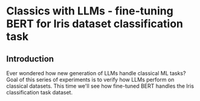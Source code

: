 # Classics with LLMs - fine-tuning BERT for Iris dataset classification task

## Introduction
Ever wondered how new generation of LLMs handle classical ML tasks? Goal of this series of experiments is to verify how LLMs perform on classical datasets. This time we'll see how fine-tuned BERT handles the Iris classification task dataset.
